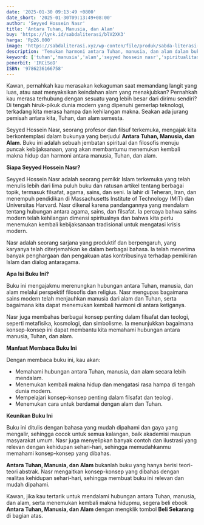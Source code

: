 ```yaml
---
date: '2025-01-30 09:13:49 +0800'
date_short: '2025-01-30T09:13:49+08:00'
author: 'Seyyed Hossein Nasr'
title: 'Antara Tuhan, Manusia, dan Alam'
buy: 'https://lynk.id/sabdaliterasi/blV2XK3'
harga: 'Rp26.000'
image: 'https://sabdaliterasi.xyz/wp-conten/file/produk/sabda-literasi-antara-tuhan-manusia-dan-alam.jpg'
description: 'Temukan harmoni antara Tuhan, manusia, dan alam dalam buku Antara Tuhan, Manusia, dan Alam karya Seyyed Hossein Nasr. Sebuah perjalanan esoteris yang akan membantumu menemukan makna hidup.'
keyword: ['tuhan','manusia','alam','seyyed hossein nasr','spiritualitas','filsafat','agama']
penerbit: 'IRCiSoD'
ISBN: '9786236166758'
---
```

<p>Kawan, pernahkah kau merasakan kekaguman saat memandang langit yang luas, atau saat menyaksikan keindahan alam yang menakjubkan? Pernahkah kau merasa terhubung dengan sesuatu yang lebih besar dari dirimu sendiri? Di tengah hiruk-pikuk dunia modern yang dipenuhi gemerlap teknologi, terkadang kita merasa hampa dan kehilangan makna. Seakan ada jurang pemisah antara kita, Tuhan, dan alam semesta.</p><p>Seyyed Hossein Nasr, seorang profesor dan filsuf terkemuka, mengajak kita berkontemplasi dalam bukunya yang berjudul <strong>Antara Tuhan, Manusia, dan Alam</strong>. Buku ini adalah sebuah jembatan spiritual dan filosofis menuju puncak kebijaksanaan, yang akan membantumu menemukan kembali makna hidup dan harmoni antara manusia, Tuhan, dan alam.</p><p><strong>Siapa Seyyed Hossein Nasr?</strong></p><p>Seyyed Hossein Nasr adalah seorang pemikir Islam terkemuka yang telah menulis lebih dari lima puluh buku dan ratusan artikel tentang berbagai topik, termasuk filsafat, agama, sains, dan seni. Ia lahir di Teheran, Iran, dan menempuh pendidikan di Massachusetts Institute of Technology (MIT) dan Universitas Harvard. Nasr dikenal karena pandangannya yang mendalam tentang hubungan antara agama, sains, dan filsafat. Ia percaya bahwa sains modern telah kehilangan dimensi spiritualnya dan bahwa kita perlu menemukan kembali kebijaksanaan tradisional untuk mengatasi krisis modern.</p><p>Nasr adalah seorang sarjana yang produktif dan berpengaruh, yang karyanya telah diterjemahkan ke dalam berbagai bahasa. Ia telah menerima banyak penghargaan dan pengakuan atas kontribusinya terhadap pemikiran Islam dan dialog antaragama.</p><p><strong>Apa Isi Buku Ini?</strong></p><p>Buku ini mengajakmu merenungkan hubungan antara Tuhan, manusia, dan alam melalui perspektif filosofis dan religius. Nasr mengupas bagaimana sains modern telah menjauhkan manusia dari alam dan Tuhan, serta bagaimana kita dapat menemukan kembali harmoni di antara ketiganya.</p><p>Nasr juga membahas berbagai konsep penting dalam filsafat dan teologi, seperti metafisika, kosmologi, dan simbolisme. Ia menunjukkan bagaimana konsep-konsep ini dapat membantu kita memahami hubungan antara manusia, Tuhan, dan alam.</p><p><strong>Manfaat Membaca Buku Ini</strong></p><p>Dengan membaca buku ini, kau akan:</p><ul><li>Memahami hubungan antara Tuhan, manusia, dan alam secara lebih mendalam.</li><li>Menemukan kembali makna hidup dan mengatasi rasa hampa di tengah dunia modern.</li><li>Mempelajari konsep-konsep penting dalam filsafat dan teologi.</li><li>Menemukan cara untuk berdamai dengan alam dan Tuhan.</li></ul><p><strong>Keunikan Buku Ini</strong></p><p>Buku ini ditulis dengan bahasa yang mudah dipahami dan gaya yang mengalir, sehingga cocok untuk semua kalangan, baik akademisi maupun masyarakat umum. Nasr juga menyelipkan banyak contoh dan ilustrasi yang relevan dengan kehidupan sehari-hari, sehingga memudahkanmu memahami konsep-konsep yang dibahas.</p><p><strong>Antara Tuhan, Manusia, dan Alam</strong> bukanlah buku yang hanya berisi teori-teori abstrak. Nasr mengaitkan konsep-konsep yang dibahas dengan realitas kehidupan sehari-hari, sehingga membuat buku ini relevan dan mudah dipahami.</p><p>Kawan, jika kau tertarik untuk mendalami hubungan antara Tuhan, manusia, dan alam, serta menemukan kembali makna hidupmu, segera beli ebook <strong>Antara Tuhan, Manusia, dan Alam</strong> dengan mengklik tombol <strong>Beli Sekarang</strong> di bagian atas.</p>
